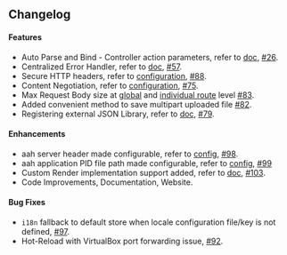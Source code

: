 ## Changelog

#### Features

  * Auto Parse and Bind - Controller action parameters, refer to [doc](/request-parameters-auto-bind.html), [#26]({{aah_github_issues_url}}/26).
  * Centralized Error Handler, refer to [doc](/centralized-error-handler.html), [#57]({{aah_github_issues_url}}/57).
  * Secure HTTP headers, refer to [configuration](/security-config.html#section-http-header), [#88]({{aah_github_issues_url}}/88).
  * Content Negotiation, refer to [configuration](/app-config.html#section-content-negotiation), [#75]({{aah_github_issues_url}}/75).
  * Max Request Body size at [global](/app-config.html#max-body-size) and [individual route](/routes-config.html#max-body-size) level [#83]({{aah_github_issues_url}}/83).
  * Added convenient method to save multipart uploaded file [#82]({{aah_github_issues_url}}/82).
  * Registering external JSON Library, refer to [doc](/external-json-library.html), [#79]({{aah_github_issues_url}}/79).

#### Enhancements

  * aah server header made configurable, refer to [config](/app-config.html#header), [#98]({{aah_github_issues_url}}/98).
  * aah application PID file path made configurable, refer to [config](/app-config.html#pid-file), [#99]({{aah_github_issues_url}}/99)
  * Custom Render implementation support added, refer to [doc](/reply.html#implementing-custom-rendering), [#103]({{aah_github_issues_url}}/103).
  * Code Improvements, Documentation, Website.

#### Bug Fixes

  * `i18n` fallback to default store when locale configuration file/key is not defined, [#97]({{aah_github_issues_url}}/97).
  * Hot-Reload with VirtualBox port forwarding issue, [#92]({{aah_github_issues_url}}/92).
